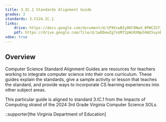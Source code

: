 ```yaml
---
title: 3.IC.1 Standards Alignment Guide
grades: 3
standards: 3.CS24.IC.1
links:
    drive: https://docs.google.com/document/d/1P9XcwBIy8KC0Nwd_0PWCZSfjN9aL7EaaC46IfVybidg/edit?usp=drive_link
    pdf: https://drive.google.com/file/d/1wDDewZg7vGM72pWzRXNpt6W25uynBBES/view?usp=drive_link
vdoe: true
---
```


## Overview

Computer Science Standard Alignment Guides are resources for teachers working to integrate computer science into their core curriculum. These guides explain the standards, give a sample activity or lesson that teaches the standard, and provide ways to incorporate CS learning experiences into other subject areas.

This particular guide is aligned to standard 3.IC.1 from the Impacts of Computing strand of the 2024 3rd Grade Virginia Computer Science SOLs.

::supporter[the Virginia Department of Education]